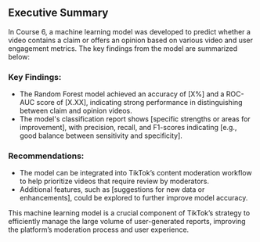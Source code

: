 ﻿## Executive Summary

In Course 6, a machine learning model was developed to predict whether a video contains a claim or offers an opinion based on various video and user engagement metrics. The key findings from the model are summarized below:

### Key Findings:
- The Random Forest model achieved an accuracy of [X%] and a ROC-AUC score of [X.XX], indicating strong performance in distinguishing between claim and opinion videos.
- The model's classification report shows [specific strengths or areas for improvement], with precision, recall, and F1-scores indicating [e.g., good balance between sensitivity and specificity].

### Recommendations:
- The model can be integrated into TikTok’s content moderation workflow to help prioritize videos that require review by moderators.
- Additional features, such as [suggestions for new data or enhancements], could be explored to further improve model accuracy.

This machine learning model is a crucial component of TikTok’s strategy to efficiently manage the large volume of user-generated reports, improving the platform’s moderation process and user experience.
